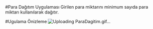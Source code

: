 #Para Dağıtım Uygulaması
Girilen para miktarını minimum sayıda para miktarı kullanılarak dağıtır.

#Ugulama Önizleme
![Uploading ParaDagitim.gif…]()
